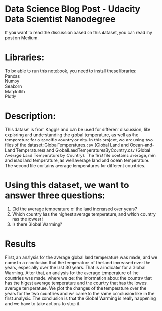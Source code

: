 # Data Science Blog Post - Udacity Data Scientist Nanodegree

If you want to read the discussion based on this dataset, you can read my post on Medium. 

# Libraries:

To be able to run this notebook, you need to install these libraries:<br />
Pandas<br />
Numpy<br />
Seaborn<br />
Matplotlib<br />
Plotly<br />

# Description:
This dataset is from Kaggle and can be used for different discussion, like exploring and understanding the global temperature, as well as the temperature for a specific country or city. In this project, we are using two files of the dataset: GlobalTemperatures.csv (Global Land and Ocean-and-Land Temperatures) and GlobalLandTemperaturesByCountry.csv (Global Average Land Temperature by Country). 
The first file contains average, min and max land temperature, as well average land and ocean temperature.
The second file contains average temperatures for different countries.

# Using this dataset, we want to answer three questions:
1. Did the average temperature of the land increased over years?
2. Which country has the highest average temperature, and which country has the lowest?
3. Is there Global Warming?

# Results
First, an analysis for the average global land temperature was made, and we came to a conclusion that the temperature of the land increased over the years, especially over the last 30 years. That is a indicator for a Global Warming. After that, an analysis for the average temperature of the countries was made, where we get the information about the country that has the higest average temperature and the country that has the lowest average temperature. We plot the changes of the temperature over the years for the two countries and we came to the same conclusion like in the first analysis. The conclusion is that the Global Warming is really happening and we have to take actions to stop it.

